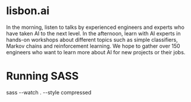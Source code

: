 # lisbon.ai
In the morning, listen to talks by experienced engineers and experts who have taken AI to the next level.
In the afternoon, learn with AI experts in hands-on workshops about different topics such as simple classifiers, Markov chains and reinforcement learning.
We hope to gather over 150 engineers who want to learn more about AI for new projects or their jobs.

# Running SASS
sass --watch . --style compressed
